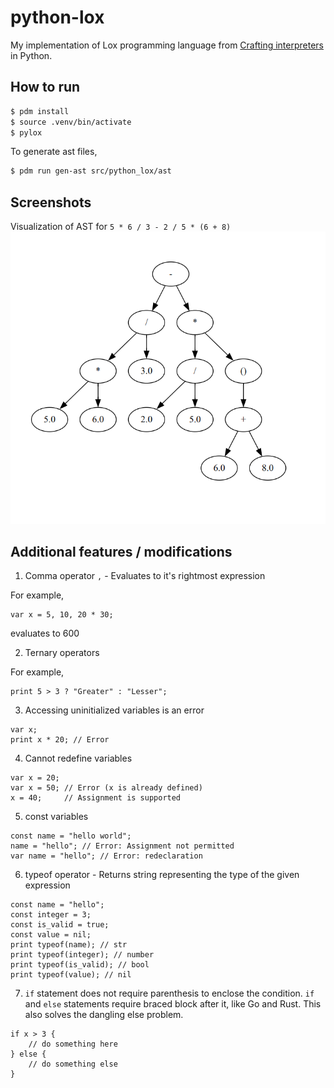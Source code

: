 # python-lox

My implementation of Lox programming language from [Crafting interpreters](https://www.craftinginterpreters.com/contents.html) in Python.

## How to run

```sh
$ pdm install
$ source .venv/bin/activate
$ pylox
```

To generate ast files,

```sh
$ pdm run gen-ast src/python_lox/ast
```

## Screenshots

Visualization of AST for `5 * 6 / 3 - 2 / 5 * (6 + 8)`
![Visualization of AST](images/ast_visual.png)


## Additional features / modifications

1) Comma operator `,` - Evaluates to it's rightmost expression

For example,
```
var x = 5, 10, 20 * 30;
```
evaluates to 600

2) Ternary operators

For example,
```
print 5 > 3 ? "Greater" : "Lesser";
```

3) Accessing uninitialized variables is an error
```
var x;
print x * 20; // Error
```

4) Cannot redefine variables
```
var x = 20;
var x = 50; // Error (x is already defined)
x = 40;     // Assignment is supported
```

5) const variables
```
const name = "hello world";
name = "hello"; // Error: Assignment not permitted
var name = "hello"; // Error: redeclaration
```

6) typeof operator - Returns string representing the type of the given expression

```
const name = "hello";
const integer = 3;
const is_valid = true;
const value = nil;
print typeof(name); // str
print typeof(integer); // number
print typeof(is_valid); // bool
print typeof(value); // nil
```

7) `if` statement does not require parenthesis to enclose the condition. `if` and `else` statements require braced block after it, like Go and Rust. This also solves the dangling else problem.
```
if x > 3 { 
    // do something here
} else {
    // do something else
}
```
